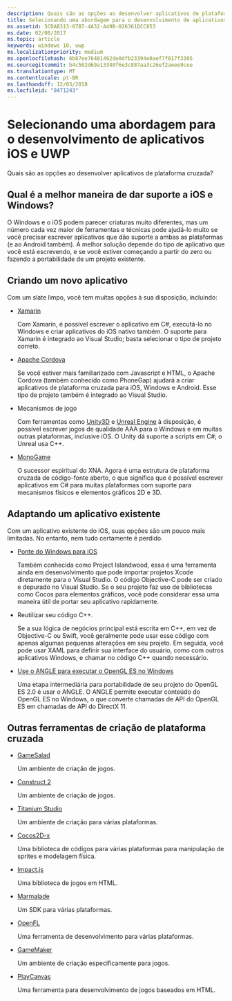 ```yaml
---
description: Quais são as opções ao desenvolver aplicativos de plataforma cruzada?
title: Selecionando uma abordagem para o desenvolvimento de aplicativos iOS e UWP
ms.assetid: 5CDAB313-07B7-4A32-A49B-026361DCC853
ms.date: 02/08/2017
ms.topic: article
keywords: windows 10, uwp
ms.localizationpriority: medium
ms.openlocfilehash: 6b87ee76481492de0dfb23394e0aef7f017f3305
ms.sourcegitcommit: b4c502d69a13340f6e3c887aa3c26ef2aeee9cee
ms.translationtype: MT
ms.contentlocale: pt-BR
ms.lasthandoff: 12/03/2018
ms.locfileid: "8471243"
---
```

# <a name="selecting-an-approach-to-ios-and-uwp-app-development"></a>Selecionando uma abordagem para o desenvolvimento de aplicativos iOS e UWP


Quais são as opções ao desenvolver aplicativos de plataforma cruzada?

## <a name="whats-the-best-way-to-support-both-ios-and-windows"></a>Qual é a melhor maneira de dar suporte a iOS e Windows?

O Windows e o iOS podem parecer criaturas muito diferentes, mas um número cada vez maior de ferramentas e técnicas pode ajudá-lo muito se você precisar escrever aplicativos que dão suporte a ambas as plataformas (e ao Android também). A melhor solução depende do tipo de aplicativo que você está escrevendo, e se você estiver começando a partir do zero ou fazendo a portabilidade de um projeto existente.

## <a name="writing-a-new-app"></a>Criando um novo aplicativo

Com um slate limpo, você tem muitas opções à sua disposição, incluindo:

-   [Xamarin](http://go.microsoft.com/fwlink/p/?LinkID=320484)

    Com Xamarin, é possível escrever o aplicativo em C#, executá-lo no Windows e criar aplicativos do iOS nativo também. O suporte para Xamarin é integrado ao Visual Studio; basta selecionar o tipo de projeto correto.

-   [Apache Cordova](http://go.microsoft.com/fwlink/p/?LinkID=400439)

    Se você estiver mais familiarizado com Javascript e HTML, o Apache Cordova (também conhecido como PhoneGap) ajudará a criar aplicativos de plataforma cruzada para iOS, Windows e Android. Esse tipo de projeto também é integrado ao Visual Studio.

-   Mecanismos de jogo

    Com ferramentas como [Unity3D](http://go.microsoft.com/fwlink/p/?LinkID=320479) e [Unreal Engine](http://go.microsoft.com/fwlink/p/?LinkID=394062) à disposição, é possível escrever jogos de qualidade AAA para o Windows e em muitas outras plataformas, inclusive iOS. O Unity dá suporte a scripts em C#; o Unreal usa C++.

-   [MonoGame](http://go.microsoft.com/fwlink/p/?LinkID=320483)

    O sucessor espiritual do XNA. Agora é uma estrutura de plataforma cruzada de código-fonte aberto, o que significa que é possível escrever aplicativos em C# para muitas plataformas com suporte para mecanismos físicos e elementos gráficos 2D e 3D.

## <a name="adapting-an-existing-app"></a>Adaptando um aplicativo existente

Com um aplicativo existente do iOS, suas opções são um pouco mais limitadas. No entanto, nem tudo certamente é perdido.

-   [Ponte do Windows para iOS](https://go.microsoft.com/fwlink/p/?LinkId=619014)

    Também conhecida como Project Islandwood, essa é uma ferramenta ainda em desenvolvimento que pode importar projetos Xcode diretamente para o Visual Studio. O código Objective-C pode ser criado e depurado no Visual Studio. Se o seu projeto faz uso de bibliotecas como Cocos para elementos gráficos, você pode considerar essa uma maneira útil de portar seu aplicativo rapidamente.

-   Reutilizar seu código C++.

    Se a sua lógica de negócios principal está escrita em C++, em vez de Objective-C ou Swift, você geralmente pode usar esse código com apenas algumas pequenas alterações em seu projeto. Em seguida, você pode usar XAML para definir sua interface do usuário, como com outros aplicativos Windows, e chamar no código C++ quando necessário.

-   [Use o ANGLE para executar o OpenGL ES no Windows](http://go.microsoft.com/fwlink/p/?linkid=618387)

    Uma etapa intermediária para portabilidade de seu projeto do OpenGL ES 2.0 é usar o ANGLE. O ANGLE permite executar conteúdo do OpenGL ES no Windows, o que converte chamadas de API do OpenGL ES em chamadas de API do DirectX 11.

## <a name="other-cross-platform-authoring-tools"></a>Outras ferramentas de criação de plataforma cruzada

-   [GameSalad](http://go.microsoft.com/fwlink/p/?LinkID=320480)

    Um ambiente de criação de jogos.

-   [Construct 2]( http://go.microsoft.com/fwlink/p/?LinkID=320481)

    Um ambiente de criação de jogos.

-   [Titanium Studio](http://go.microsoft.com/fwlink/p/?LinkID=320482)

    Um ambiente de criação para várias plataformas.

-   [Cocos2D-x](http://go.microsoft.com/fwlink/p/?LinkID=320485)

    Uma biblioteca de códigos para várias plataformas para manipulação de sprites e modelagem física.

-   [Impact.js](http://go.microsoft.com/fwlink/p/?LinkID=320486)

    Uma biblioteca de jogos em HTML.

-   [Marmalade](http://go.microsoft.com/fwlink/p/?LinkID=320487)

    Um SDK para várias plataformas.

-   [OpenFL](http://go.microsoft.com/fwlink/p/?LinkID=320488)

    Uma ferramenta de desenvolvimento para várias plataformas.

-   [GameMaker](http://go.microsoft.com/fwlink/p/?LinkID=320490)

    Um ambiente de criação especificamente para jogos.

-   [PlayCanvas](http://go.microsoft.com/fwlink/p/?LinkID=394061)

    Uma ferramenta para desenvolvimento de jogos baseados em HTML.

